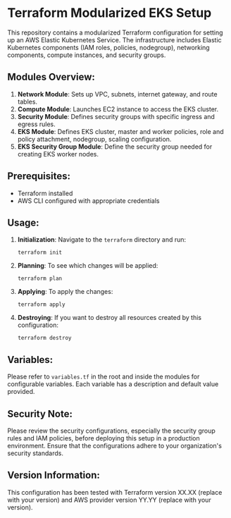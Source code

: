 
# Terraform Modularized EKS Setup

This repository contains a modularized Terraform configuration for setting up an AWS Elastic Kubernetes Service. The infrastructure includes Elastic Kubernetes components (IAM roles, policies, nodegroup), networking components, compute instances, and security groups.

## Modules Overview:

1. **Network Module**: Sets up VPC, subnets, internet gateway, and route tables.
2. **Compute Module**: Launches EC2 instance to access the EKS cluster.
3. **Security Module**: Defines security groups with specific ingress and egress rules.
4. **EKS Module**: Defines EKS cluster, master and worker policies, role and policy attachment, nodegroup, scaling configuration.
5. **EKS Security Group Module**: Define the security group needed for creating EKS worker nodes.

## Prerequisites:

- Terraform installed
- AWS CLI configured with appropriate credentials

## Usage:

1. **Initialization**: Navigate to the `terraform` directory and run:
   ```
   terraform init
   ```

2. **Planning**: To see which changes will be applied:
   ```
   terraform plan
   ```

3. **Applying**: To apply the changes:
   ```
   terraform apply
   ```

4. **Destroying**: If you want to destroy all resources created by this configuration:
   ```
   terraform destroy
   ```

## Variables:

Please refer to `variables.tf` in the root and inside the modules for configurable variables. Each variable has a description and default value provided.

## Security Note:

Please review the security configurations, especially the security group rules and IAM policies, before deploying this setup in a production environment. Ensure that the configurations adhere to your organization's security standards.

## Version Information:

This configuration has been tested with Terraform version XX.XX (replace with your version) and AWS provider version YY.YY (replace with your version).


